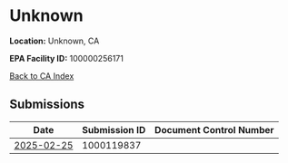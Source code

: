 # Unknown

**Location:** Unknown, CA

**EPA Facility ID:** 100000256171

[Back to CA Index](../../index.md)

## Submissions

| Date | Submission ID | Document Control Number |
|------|--------------|-------------------------|
| [2025-02-25](submissions/1000119837.md) | 1000119837 |  |
